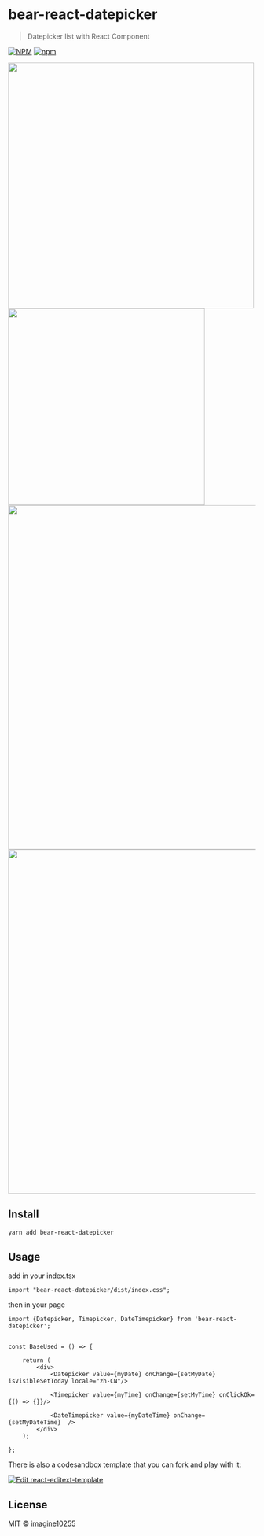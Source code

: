 # bear-react-datepicker

> Datepicker list with React Component

[![NPM](https://img.shields.io/npm/v/bear-react-datepicker.svg)](https://www.npmjs.com/package/bear-react-datepicker)
[![npm](https://img.shields.io/npm/dm/bear-react-datepicker.svg)](https://www.npmjs.com/package/bear-react-datepicker)


<img src="https://raw.githubusercontent.com/imagine10255/bear-react-datepicker/main/docs/datepicker.jpg" width="500"/>

<img src="https://raw.githubusercontent.com/imagine10255/bear-react-datepicker/main/docs/timepicker.jpg" width="400"/>
<img src="https://raw.githubusercontent.com/imagine10255/bear-react-datepicker/main/docs/datetimepicker.jpg" width="700"/>
<img src="https://raw.githubusercontent.com/imagine10255/bear-react-datepicker/main/docs/rangedatepicker.jpg" width="700"/>


## Install

```bash
yarn add bear-react-datepicker
```

## Usage

add in your index.tsx
```tst
import "bear-react-datepicker/dist/index.css";

```

then in your page
```tsx
import {Datepicker, Timepicker, DateTimepicker} from 'bear-react-datepicker';


const BaseUsed = () => {

    return (
        <div>
            <Datepicker value={myDate} onChange={setMyDate} isVisibleSetToday locale="zh-CN"/>

            <Timepicker value={myTime} onChange={setMyTime} onClickOk={() => {}}/>
            
            <DateTimepicker value={myDateTime} onChange={setMyDateTime}  />
        </div>
    );

};
```


There is also a codesandbox template that you can fork and play with it:

[![Edit react-editext-template](https://codesandbox.io/static/img/play-codesandbox.svg)](https://codesandbox.io/s/9he8m8)


## License

MIT © [imagine10255](https://github.com/imagine10255)
